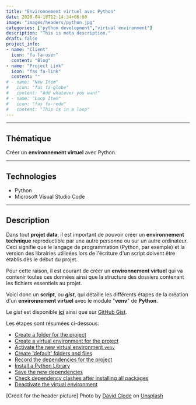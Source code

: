 ```yaml
---
title: "Environnement virtuel avec Python"
date: 2020-04-18T12:14:34+06:00
image: "images/headers/python.jpg"
categories: ["python development","virtual environment"]
description: "This is meta description."
draft: false
project_info:
- name: "Client"
  icon: "fa fa-user"
  content: "Blog"
- name: "Project Link"
  icon: "fas fa-link"
  content: ""
# - name: "New Item"
#   icon: "fas fa-globe"
#   content: "Add whatever you want"
# - name: "Loop Item"
#   icon: "fas fa-redo"
#   content: "This is in a loop"
---
```


---

## Thématique

Créer un **environnement virtuel** avec Python.

---

## Technologies

- Python
- Microsoft Visual Studio Code

---

## Description

Dans tout **projet data**, il est important de pouvoir créer un **environnement technique** reproductible par une autre personne ou sur un autre ordinateur. Ceci signifie que le langage de programmation (Python, par exemple) et la version des librairies utilisées lors de l'écriture d'un script doivent être établis dès le début du projet.

Pour cette raison, il est courant de créer un **environnement virtuel** qui va contenir toutes ces données ainsi que la structure des dossiers contenant les fichiers essentiels au projet.

Voici donc un **script**, ou ***gist***, qui détaille les différents étapes de la création d'un **environnement virtuel** avec le module "**venv**" de **Python**.

Le *gist* est disponible [**ici**](/documents/scripts_gists/create_a_virtual_environment_with_python.html "Create a Virtual Environment with Python - HTML Version") ainsi que sur [GitHub Gist](https://gist.github.com/loic-nazaries "Create a Virtual Environment with Python - Markdown Version").

Les étapes sont résumées ci-dessous:

- [Create a folder for the project](#create-a-folder-for-the-project)
- [Create a virtual environment for the project](#create-a-virtual-environment-for-the-project)
- [Activate the new virtual environment ```venv```](#activate-the-new-virtual-environment-venv)
- [Create 'default' folders and files](#create-default-folders-and-files)
- [Record the dependencies for the project](#record-the-dependencies-for-the-project)
- [Install a Python Library](#install-a-python-library)
- [Save the new dependencies](#save-the-new-dependencies)
- [Check dependency clashes after installing all packages](#check-dependency-clashes-after-installing-all-packages)
- [Deactivate the virtual environment](#deactivate-the-virtual-environment)

<!-- credits -->
[Credit for the header picture] Photo by <a href="https://unsplash.com/@davidclode?utm_source=unsplash&utm_medium=referral&utm_content=creditCopyText">David Clode</a> on <a href="https://unsplash.com/s/photos/python?utm_source=unsplash&utm_medium=referral&utm_content=creditCopyText">Unsplash</a>
